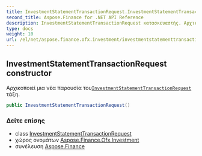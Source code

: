 ```yaml
---
title: InvestmentStatementTransactionRequest.InvestmentStatementTransactionRequest
second_title: Aspose.Finance for .NET API Reference
description: InvestmentStatementTransactionRequest κατασκευαστής. Αρχικοποιεί μια νέα παρουσία τουInvestmentStatementTransactionRequest τάξη.
type: docs
weight: 10
url: /el/net/aspose.finance.ofx.investment/investmentstatementtransactionrequest/investmentstatementtransactionrequest/
---
```

## InvestmentStatementTransactionRequest constructor

Αρχικοποιεί μια νέα παρουσία του[`InvestmentStatementTransactionRequest`](../) τάξη.

```csharp
public InvestmentStatementTransactionRequest()
```

### Δείτε επίσης

* class [InvestmentStatementTransactionRequest](../)
* χώρος ονομάτων [Aspose.Finance.Ofx.Investment](../../investmentstatementtransactionrequest/)
* συνέλευση [Aspose.Finance](../../../)


